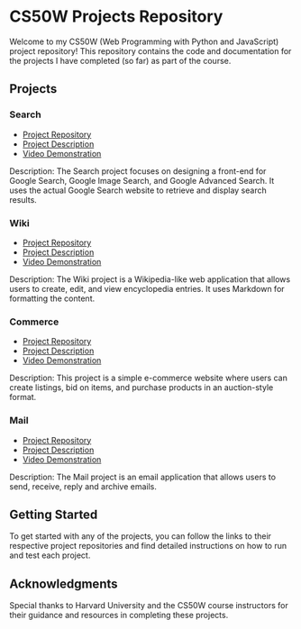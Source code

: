 # CS50W Projects Repository

Welcome to my CS50W (Web Programming with Python and JavaScript) project repository! This repository contains the code and documentation for the projects I have completed (so far) as part of the course.

## Projects

### Search

- [Project Repository](https://github.com/l-gomes-ar/cs50w/tree/main/search)
- [Project Description](https://cs50.harvard.edu/web/2020/projects/0/search/)
- [Video Demonstration](https://youtu.be/JBUrEUdOFzg?si=PZIq5_TqY2nBeWxX)

Description: The Search project focuses on designing a front-end for Google Search, Google Image Search, and Google Advanced Search. It uses the actual Google Search website to retrieve and display search results.

### Wiki

- [Project Repository](https://github.com/l-gomes-ar/cs50w/tree/main/wiki)
- [Project Description](https://cs50.harvard.edu/web/2020/projects/1/wiki/)
- [Video Demonstration](https://youtu.be/WVqRmLr4tpc?si=eXN9j9NSMqYadExq)

Description: The Wiki project is a Wikipedia-like web application that allows users to create, edit, and view encyclopedia entries. It uses Markdown for formatting the content.

### Commerce

- [Project Repository](https://github.com/l-gomes-ar/cs50w/tree/main/commerce)
- [Project Description](https://cs50.harvard.edu/web/2020/projects/2/commerce/)
- [Video Demonstration](https://youtu.be/OQkQqU7Vq5M?si=aOzQLUB5qWs-dzrF)

Description: This project is a simple e-commerce website where users can create listings, bid on items, and purchase products in an auction-style format.

### Mail

- [Project Repository](https://github.com/l-gomes-ar/cs50w/tree/main/mail)
- [Project Description](https://cs50.harvard.edu/web/2020/projects/3/mail/)
- [Video Demonstration](https://youtu.be/bC3yhfSSXVQ?si=b4aG_pVF10v0Pk95)

Description: The Mail project is an email application that allows users to send, receive, reply and archive emails.


## Getting Started

To get started with any of the projects, you can follow the links to their respective project repositories and find detailed instructions on how to run and test each project.


## Acknowledgments

Special thanks to Harvard University and the CS50W course instructors for their guidance and resources in completing these projects.
